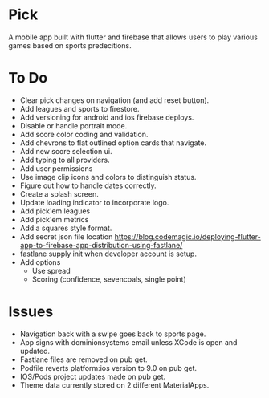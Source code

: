 
# Pick

A mobile app built with flutter and firebase that allows users to play various games based on sports predecitions.

# To Do
- Clear pick changes on navigation (and add reset button).
- Add leagues and sports to firestore.
- Add versioning for android and ios firebase deploys.
- Disable or handle portrait mode.
- Add score color coding and validation.
- Add chevrons to flat outlined option cards that navigate.
- Add new score selection ui.
- Add typing to all providers.
- Add user permissions
- Use image clip icons and colors to distinguish status.
- Figure out how to handle dates correctly.
- Create a splash screen.
- Update loading indicator to incorporate logo.
- Add pick'em leagues
- Add pick'em metrics
- Add a squares style format.
- Add secret json file location https://blog.codemagic.io/deploying-flutter-app-to-firebase-app-distribution-using-fastlane/
- fastlane supply init when developer account is setup.
- Add options
    - Use spread
    - Scoring (confidence, sevencoals, single point)

# Issues
- Navigation back with a swipe goes back to sports page.
- App signs with dominionsystems email unless XCode is open and updated.
- Fastlane files are removed on pub get.
- Podfile reverts platform:ios version to 9.0 on pub get.
- IOS/Pods project updates made on pub get.
- Theme data currently stored on 2 different MaterialApps.
